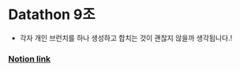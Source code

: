 # Datathon 9조

- 각자 개인 브런치를 하나 생성하고 합치는 것이 괜찮지 않을까 생각됩니다.!


### [Notion link](https://plucky-sugar-0a5.notion.site/Datathon-9-936289990e38465b9baa064cae6b6fba)
